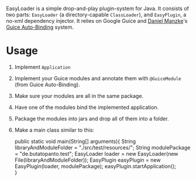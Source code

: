 EasyLoader is a simple drop-and-play plugin-system for Java.
It consists of two parts: ``EasyLoader`` (a directory-capable ``ClassLoader``), and ``EasyPlugin``,
a no-xml dependency injector.
It relies on Google Guice and [Daniel Manzke](http://manzke.github.com/)'s [Guice Auto-Binding](https://github.com/manzke/guice-automatic-injection) system.

Usage
=====
1. Implement ``Application``
2. Implement your Guice modules and annotate them with ``@GuiceModule`` (from Guice Auto-Binding).
3. Make sure your modules are all in the same package.
4. Have one of the modules bind the implemented application.
5. Package the modules into jars and drop all of them into a folder.
6. Make a main class similar to this:

    public static void main(String[] arguments){
      String libraryAndModuleFolder = "./src/test/resources/";
      String modulePackage = "de.butatopanto.test";
      EasyLoader loader = new EasyLoader(new File(libraryAndModuleFolder));
      EasyPlugin easyPlugin = new EasyPlugin(loader, modulePackage);
      easyPlugin.startApplication();   
	}